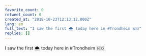 ```yaml
---
favorite_count: 0
retweet_count: 0
created_at: "2018-10-23T12:13:12.000Z"
lang: en
full_text: "I saw the first 🌨️ today here in #Trondheim 🇳🇴"
replies: []
---
```


I saw the first 🌨️ today here in #Trondheim 🇳🇴
